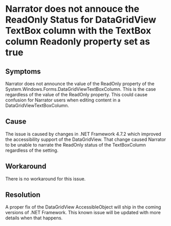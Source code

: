 # Narrator does not annouce the ReadOnly Status for DataGridView TextBox column with the TextBox column Readonly property set as true

## Symptoms
Narrator does not announce the value of the ReadOnly property of the System.Windows.Forms.DataGridViewTextBoxColumn. This is the case regardless of the value of the ReadOnly property. This could cause confusion for Narrator users when editing content in a DataGridViewTextBoxColumn.
## Cause
The issue is caused by changes in .NET Framework 4.7.2 which improved the accessibility support of the DataGridView. That change caused Narrator to be unable to narrate the ReadOnly status of the TextBoxColumn regardless of the setting.

## Workaround 
There is no workaround for this issue.

## Resolution
A proper fix of the DataGridView AccessibleObject will ship in the coming versions of .NET Framework. This known issue will be updated with more details when that happens.


